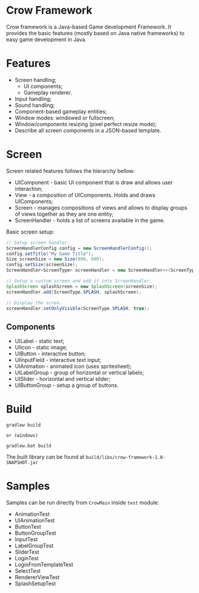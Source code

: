 # Crow Framework
Crow framework is a Java-based Game development Framework. It provides the basic features (mostly based on Java native frameworks)
to easy game development in Java.

# Features

- Screen handling;
  - UI components;
  - Gameplay renderer.
- Input handling;
- Sound handling;
- Component-based gameplay entities;
- Window modes: windowed or fullscreen;
- Window/components resizing (pixel perfect resize mode); 
- Describe all screen components in a JSON-based template.

# Screen

Screen related features follows the hierarchy bellow:

- UIComponent - basic UI component that is draw and allows user interaction;
- View - a composition of UIComponents. Holds and draws UIComponents;
- Screen - manages compositions of views and allows to display groups of views together as they
are one entity;
- ScreenHandler - holds a list of screens available in the game.


Basic screen setup:
```Java
// Setup screen handler.
ScreenHandlerConfig config = new ScreenHandlerConfig();
config.setTitle("My Game Title");
Size screenSize = new Size(800, 600);
config.setSize(screenSize);
ScreenHandler<ScreenType> screenHandler = new ScreenHandler<>(ScreenType.class, config);

// Setup a custom screen and add it into ScreenHandler.
SplashScreen splashScreen = new SplashScreen(screenSize);
screenHandler.add(ScreenType.SPLASH, splashScreen);

// Display the scren.
screenHandler.setOnlyVisible(ScreenType.SPLASH, true);
```


## Components

- UILabel - static text;
- UIIcon - static image;
- UIButton - interactive button;
- UIInputField - interactive text input;
- UIAnimation - animated icon (uses spritesheet);
- UILabelGroup - group of horizontal or vertical labels;
- UISlider - horizontal and vertical slider;
- UIButtonGroup - setup a group of buttons.

# Build

```shell
gradlew build

or (windows)

gradlew.bat build
```

The built library can be found at `build/libs/crow-framework-1.0-SNAPSHOT.jar`

# Samples

Samples can be run directly from `CrowMain` inside `test` module:

- AnimationTest
- UIAnimationTest
- ButtonTest
- ButtonGroupTest
- InputTest
- LabelGroupTest
- SliderTest
- LoginTest
- LoginFromTemplateTest
- SelectTest
- RendererViewTest
- SplashSetupTest
